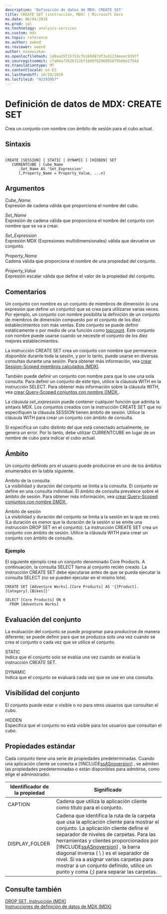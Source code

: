```yaml
---
description: 'Definición de datos de MDX: CREATE SET'
title: CREATE SET (instrucción, MDX) | Microsoft Docs
ms.date: 06/04/2018
ms.prod: sql
ms.technology: analysis-services
ms.custom: mdx
ms.topic: reference
ms.author: owend
ms.reviewer: owend
author: minewiskan
ms.openlocfilehash: 1d8aa29715753cfb169d87df3a31230eeec9397f
ms.sourcegitcommit: cfa04a73b26312bf18d8f6296891679166e2754d
ms.translationtype: MT
ms.contentlocale: es-ES
ms.lasthandoff: 10/19/2020
ms.locfileid: "92193957"
---
```

# <a name="mdx-data-definition---create-set"></a>Definición de datos de MDX: CREATE SET


  Crea un conjunto con nombre con ámbito de sesión para el cubo actual.  
  
## <a name="syntax"></a>Sintaxis  
  
```  
  
CREATE [SESSION] [ STATIC | DYNAMIC ] [HIDDEN] SET   
   CURRENTCUBE | Cube_Name  
      .Set_Name AS 'Set_Expression'  
      [,Property_Name = Property_Value, ...n]  
```  
  
## <a name="arguments"></a>Argumentos  
 *Cube_Name*  
 Expresión de cadena válida que proporciona el nombre del cubo.  
  
 *Set_Name*  
 Expresión de cadena válida que proporciona el nombre del conjunto con nombre que se va a crear.  
  
 *Set_Expression*  
 Expresión MDX (Expresiones multidimensionales) válida que devuelve un conjunto.  
  
 *Property_Name*  
 Cadena válida que proporciona el nombre de una propiedad del conjunto.  
  
 *Property_Value*  
 Expresión escalar válida que define el valor de la propiedad del conjunto.  
  
## <a name="remarks"></a>Comentarios  
 Un conjunto con nombre es un conjunto de miembros de dimensión (o una expresión que define un conjunto) que se crea para utilizarse varias veces. Por ejemplo, un conjunto con nombre posibilita la definición de un conjunto de miembros de dimensión compuesto por el conjunto de los diez establecimientos con más ventas. Este conjunto se puede definir estáticamente o por medio de una función como [topcount](../mdx/topcount-mdx.md). Este conjunto con nombre puede usarse cuando se necesite el conjunto de los diez mejores establecimientos.  
  
 La instrucción CREATE SET crea un conjunto con nombre que permanece disponible durante toda la sesión, y por lo tanto, puede usarse en diversas consultas durante una sesión. Para obtener más información, vea [crear Session-Scoped miembros calculados &#40;MDX&#41;](/analysis-services/multidimensional-models/mdx/mdx-calculated-members-session-scoped-calculated-members).  
  
 También puede definir un conjunto con nombre para que lo use una sola consulta. Para definir un conjunto de este tipo, utilice la cláusula WITH en la instrucción SELECT. Para obtener más información sobre la cláusula WITH, vea [crear Query-Scoped conjuntos con nombre &#40;&#41;MDX ](/analysis-services/multidimensional-models/mdx/mdx-named-sets-creating-query-scoped-named-sets).  
  
 La cláusula *set_expression* puede contener cualquier función que admita la sintaxis MDX. Los conjuntos creados con la instrucción CREATE SET que no especifiquen la cláusula SESSION tienen ámbito de sesión. Utilice la cláusula WITH para crear un conjunto con ámbito de consulta.  
  
 Si especifica un cubo distinto del que está conectado actualmente, se genera un error. Por lo tanto, debe utilizar CURRENTCUBE en lugar de un nombre de cubo para indicar el cubo actual.  
  
## <a name="scope"></a>Ámbito  
 Un conjunto definido pro el usuario puede producirse en uno de los ámbitos enumerados en la tabla siguiente.  
  
 Ámbito de la consulta  
 La visibilidad y duración del conjunto se limita a la consulta. El conjunto se define en una consulta individual. El ámbito de consulta prevalece sobre el ámbito de sesión. Para obtener más información, vea [crear Query-Scoped conjuntos con nombre &#40;&#41;MDX ](/analysis-services/multidimensional-models/mdx/mdx-named-sets-creating-query-scoped-named-sets).  
  
 Ámbito de sesión  
 La visibilidad y duración del conjunto se limita a la sesión en la que se creó. (La duración es menor que la duración de la sesión si se emite una instrucción DROP SET en el conjunto). La instrucción CREATE SET crea un conjunto con ámbito de sesión. Utilice la cláusula WITH para crear un conjunto con ámbito de consulta.  
  
### <a name="example"></a>Ejemplo  
 El siguiente ejemplo crea un conjunto denominado Core Products. A continuación, la consulta SELECT llama al conjunto recién creado. La instrucción CREATE SET debe ejecutarse antes de que se pueda ejecutar la consulta SELECT (no se pueden ejecutar en el mismo lote).  
  
```  
CREATE SET [Adventure Works].[Core Products] AS '{[Product].[Category].[Bikes]}'  
  
SELECT [Core Products] ON 0  
  FROM [Adventure Works]  
```  
  
## <a name="set-evaluation"></a>Evaluación del conjunto  
 La evaluación del conjunto se puede programar para producirse de manera diferente; se puede definir para que se produzca solo una vez cuando se crea el conjunto o cada vez que se utilice el conjunto.  
  
 STATIC  
 Indica que el conjunto solo se evalúa una vez cuando se evalúa la instrucción CREATE SET.  
  
 DYNAMIC  
 Indica que el conjunto se evaluará cada vez que se use en una consulta.  
  
## <a name="set-visibility"></a>Visibilidad del conjunto  
 El conjunto puede estar o visible o no para otros usuarios que consultan el cubo.  
  
 HIDDEN  
 Especifica que el conjunto no está visible para los usuarios que consultan el cubo.  
  
## <a name="standard-properties"></a>Propiedades estándar  
 Cada conjunto tiene una serie de propiedades predeterminadas. Cuando una aplicación cliente se conecta a [!INCLUDE[ssASnoversion](../includes/ssasnoversion-md.md)] , se admiten las propiedades predeterminadas o están disponibles para admitirse, como elige el administrador.  
  
|Identificador de la propiedad|Significado|  
|-------------------------|-------------|  
|CAPTION|Cadena que utiliza la aplicación cliente como título para el conjunto.|  
|DISPLAY_FOLDER|Cadena que identifica la ruta de la carpeta que usa la aplicación cliente para mostrar el conjunto. La aplicación cliente define el separador de niveles de carpetas. Para las herramientas y clientes proporcionados por [!INCLUDE[ssASnoversion](../includes/ssasnoversion-md.md)] , la barra diagonal inversa ( \\ ) es el separador de nivel. Si va a asignar varias carpetas para mostrar a un conjunto definido, utilice un punto y coma (;) para separar las carpetas.|  
  
## <a name="see-also"></a>Consulte también  
 [DROP SET, instrucción &#40;MDX&#41;](../mdx/mdx-data-definition-drop-set.md)   
 [Instrucciones de definición de datos de MDX &#40;MDX&#41;](../mdx/mdx-data-definition-statements-mdx.md)  
  
